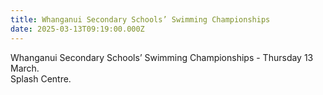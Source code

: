 ```yaml
---
title: Whanganui Secondary Schools’ Swimming Championships
date: 2025-03-13T09:19:00.000Z
---
```

Whanganui Secondary Schools’ Swimming Championships - Thursday 13 March.  \
Splash Centre.
